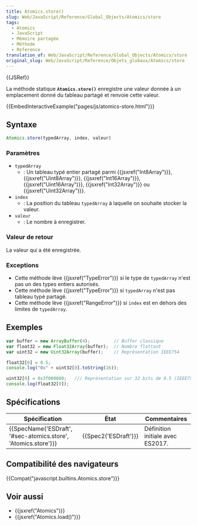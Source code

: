 ```yaml
---
title: Atomics.store()
slug: Web/JavaScript/Reference/Global_Objects/Atomics/store
tags:
  - Atomics
  - JavaScript
  - Mémoire partagée
  - Méthode
  - Reference
translation_of: Web/JavaScript/Reference/Global_Objects/Atomics/store
original_slug: Web/JavaScript/Reference/Objets_globaux/Atomics/store
---
```

{{JSRef}}

La méthode statique **`Atomics.store()`** enregistre une valeur donnée à un emplacement donné du tableau partagé et renvoie cette valeur.

{{EmbedInteractiveExample("pages/js/atomics-store.html")}}

## Syntaxe

```js
Atomics.store(typedArray, index, valeur)
```

### Paramètres

- `typedArray`
  - : Un tableau typé entier partagé parmi {{jsxref("Int8Array")}}, {{jsxref("Uint8Array")}}, {{jsxref("Int16Array")}}, {{jsxref("Uint16Array")}}, {{jsxref("Int32Array")}} ou {{jsxref("Uint32Array")}}.
- `index`
  - : La position du tableau `typedArray` à laquelle on souhaite stocker la valeur.
- `valeur`
  - : Le nombre à enregistrer.

### Valeur de retour

La valeur qui a été enregistrée.

### Exceptions

- Cette méthode lève {{jsxref("TypeError")}} si le type de `typedArray` n'est pas un des types entiers autorisés.
- Cette méthode lève {{jsxref("TypeError")}} si `typedArray` n'est pas tableau typé partagé.
- Cette méthode lève {{jsxref("RangeError")}} si `index` est en dehors des limites de `typedArray`.

## Exemples

```js
var buffer = new ArrayBuffer(4);         // Buffer classique
var float32 = new Float32Array(buffer);  // Nombre flottant
var uint32 = new Uint32Array(buffer);    // Représentation IEEE754

float32[0] = 0.5;
console.log("0x" + uint32[0].toString(16));

uint32[0] = 0x3f000000;   /// Représentation sur 32 bits de 0.5 (IEEE754)
console.log(float32[0]);
```

## Spécifications

| Spécification                                                                        | État                         | Commentaires                     |
| ------------------------------------------------------------------------------------ | ---------------------------- | -------------------------------- |
| {{SpecName('ESDraft', '#sec-atomics.store', 'Atomics.store')}} | {{Spec2('ESDraft')}} | Définition initiale avec ES2017. |

## Compatibilité des navigateurs

{{Compat("javascript.builtins.Atomics.store")}}

## Voir aussi

- {{jsxref("Atomics")}}
- {{jsxref("Atomics.load()")}}
